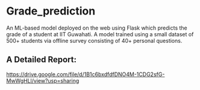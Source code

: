 # Grade_prediction
An ML-based model deployed on the web using Flask which predicts the grade of a student at IIT Guwahati. A model trained using a small dataset of 500+ students via offline survey consisting of 40+ personal questions.  

## A Detailed Report:
https://drive.google.com/file/d/1B1c6bxdfdfDNO4M-1CDG2sfG-MwWgHLl/view?usp=sharing
